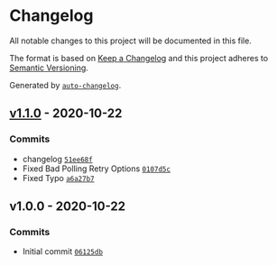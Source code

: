 # Changelog

All notable changes to this project will be documented in this file.

The format is based on [Keep a Changelog](https://keepachangelog.com/en/1.0.0/)
and this project adheres to [Semantic Versioning](https://semver.org/spec/v2.0.0.html).

Generated by [`auto-changelog`](https://github.com/CookPete/auto-changelog).

## [v1.1.0](https://github.com/martinholden-skillsoft/node-percipio-contentaccessreport/compare/v1.0.0...v1.1.0) - 2020-10-22

### Commits

- changelog [`51ee68f`](https://github.com/martinholden-skillsoft/node-percipio-contentaccessreport/commit/51ee68fda0e1a15a8436b3623770b07e9d4ed64a)
- Fixed Bad Polling Retry Options [`0107d5c`](https://github.com/martinholden-skillsoft/node-percipio-contentaccessreport/commit/0107d5ccef4d151275b7a195f9477978648af730)
- Fixed Typo [`a6a27b7`](https://github.com/martinholden-skillsoft/node-percipio-contentaccessreport/commit/a6a27b71599373d0d8783cab1075a8ad7a95566c)

## v1.0.0 - 2020-10-22

### Commits

- Initial commit [`06125db`](https://github.com/martinholden-skillsoft/node-percipio-contentaccessreport/commit/06125db7f098f78925ccca03f27d6b3a807a4146)
